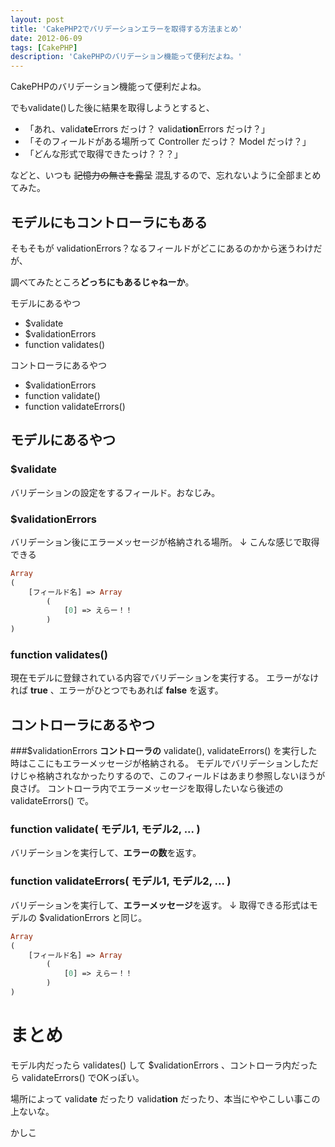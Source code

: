 ```yaml
---
layout: post
title: 'CakePHP2でバリデーションエラーを取得する方法まとめ'
date: 2012-06-09
tags: [CakePHP]
description: 'CakePHPのバリデーション機能って便利だよね。'
---
```


CakePHPのバリデーション機能って便利だよね。

でもvalidate()した後に結果を取得しようとすると、

- 「あれ、valida**te**Errors だっけ？ valida**tion**Errors だっけ？」
- 「そのフィールドがある場所って Controller だっけ？ Model だっけ？」
- 「どんな形式で取得できたっけ？？？」

などと、いつも <del>記憶力の無さを露呈</del> 混乱するので、忘れないように全部まとめてみた。

<!--more-->

## モデルにもコントローラにもある
そもそもが validationErrors？なるフィールドがどこにあるのかから迷うわけだが、

調べてみたところ**どっちにもあるじゃねーか**。

モデルにあるやつ

- $validate
- $validationErrors
- function validates()

コントローラにあるやつ

- $validationErrors
- function validate()
- function validateErrors()

## モデルにあるやつ
### $validate
バリデーションの設定をするフィールド。おなじみ。

### $validationErrors
バリデーション後にエラーメッセージが格納される場所。
↓ こんな感じで取得できる

``` php
Array
(
    [フィールド名] => Array
        (
            [0] => えらー！！
        )
)
```

### function validates()
現在モデルに登録されている内容でバリデーションを実行する。
エラーがなければ **true** 、エラーがひとつでもあれば **false** を返す。

## コントローラにあるやつ
###$validationErrors
**コントローラの** validate(), validateErrors() を実行した時はここにもエラーメッセージが格納される。
モデルでバリデーションしただけじゃ格納されなかったりするので、このフィールドはあまり参照しないほうが良さげ。
コントローラ内でエラーメッセージを取得したいなら後述の validateErrors() で。

### function validate( モデル1, モデル2, ... )
バリデーションを実行して、**エラーの数**を返す。

### function validateErrors( モデル1, モデル2, ... )
バリデーションを実行して、**エラーメッセージ**を返す。
↓ 取得できる形式はモデルの $validationErrors と同じ。

``` php
Array
(
    [フィールド名] => Array
        (
            [0] => えらー！！
        )
)
```

# まとめ
モデル内だったら validates() して $validationErrors 、コントローラ内だったら validateErrors() でOKっぽい。

場所によって valida<strong>te</strong> だったり valida<strong>tion</strong> だったり、本当にややこしい事この上ないな。

かしこ
